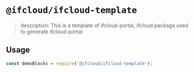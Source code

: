 # `@ifcloud/ifcloud-template`

> description: This is a template of ifcloud-portal, ifcloud package used to generate ifcloud-portal

## Usage

```js
const demoBlocks = require('@ifcloud/ifcloud-template');

```
